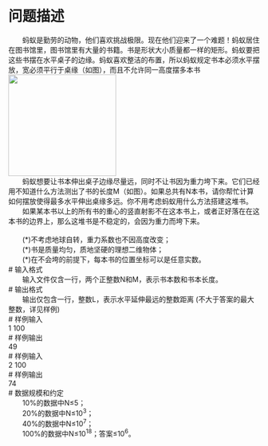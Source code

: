 <div id="pcont1" style="margin-top:20px; display:block;">

# 问题描述

<div class="pdcont">　　蚂蚁是勤劳的动物，他们喜欢挑战极限。现在他们迎来了一个难题！蚂蚁居住在图书馆里，图书馆里有大量的书籍。书是形状大小质量都一样的矩形。蚂蚁要把这些书摆在水平桌子的边缘。蚂蚁喜欢整洁的布置，所以蚂蚁规定书本必须水平摆放，宽必须平行于桌缘（如图），而且不允许同一高度摆多本书<br/>
<img width="216" height="204" src="source/tsinsen/A1214/img/aHR0cDovL3d3dy50c2luc2VuLmNvbS9SZXF1aXJlRmlsZS5kbz9maWQ9Zk1MRHlOTkE=.do"/><br/>
　　蚂蚁想要让书本伸出桌子边缘尽量远，同时不让书因为重力垮下来。它们已经用不知道什么方法测出了书的长度M（如图）。如果总共有N本书，请你帮忙计算如何摆放使得最多水平伸出桌缘多远。你不用考虑蚂蚁用什么方法搭建这堆书。<br/>
　　如果某本书以上的所有书的重心的竖直射影不在这本书上，或者正好落在在这本书的边界上，那么这堆书是不稳定的，会因为重力而垮下来。<br/>
<br/>
　　(*)不考虑地球自转，重力系数也不因高度改变；<br/>
　　(*)书是质量均匀，质地坚硬的理想二维物体；<br/>
　　(*)在不会垮的前提下，每本书的位置坐标可以是任意实数。</div>
# 输入格式

<div class="pdcont">　　输入文件仅含一行，两个正整数N和M，表示书本数和书本长度。</div>
# 输出格式

<div class="pdcont">　　输出仅包含一行，整数L，表示水平延伸最远的整数距离 (不大于答案的最大整数，详见样例)</div>
# 样例输入

<div class="pddata">1 100</div>
# 样例输出

<div class="pddata">49</div>
# 样例输入

<div class="pddata">2 100</div>
# 样例输出

<div class="pddata">74</div>
# 数据规模和约定

<div class="pdcont">　　10%的数据中N≤5；<br/>
　　20%的数据中N≤10<sup>3</sup>；<br/>
　　40%的数据中N≤10<sup>7</sup>；<br/>
　　100%的数据中N≤10<sup>18</sup>；答案≤10<sup>6</sup>。</div>

</div>